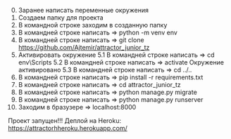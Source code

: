0. Заранее написать переменные окружения
1. Создаем папку для проекта
2. В командной строке заходим в созданную папку
3. В командней строке написать => python -m venv env
4. В командней строке написать => git clone https://github.com/Ajtemir/attractor_junior_tz
5. Активировать окружение
   5.1 В командней строке написать => cd env\Scripts
   5.2 В командней строке написать => activate
   Окружение активировано
   5.3 В командней строке написать => cd ../..
6. В командней строке написать => pip install -r requirements.txt
8. В командней строке написать => cd attractor_junior_tz
9. В командней строке написать => python manage.py migrate
10. В командней строке написать => python manage.py runserver
11. Заходим в бразузере => localhost:8000

Проект запущен!!!
Деплой на Heroku:
https://attractorhheroku.herokuapp.com/
